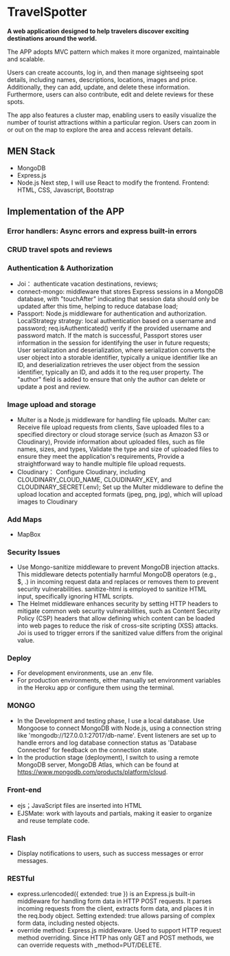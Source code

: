 # TravelSpotter
 **A web application designed to help travelers discover exciting destinations around the world.**
 
 The APP adopts MVC pattern which makes it more organized, maintainable and scalable.
 
 Users can create accounts, log in, and then manage sightseeing spot details, including names, descriptions, locations, images and price. Additionally, they can add, update, and delete these 
 information. Furthermore, users can also contribute, edit and delete reviews for these spots.
 
 The app also features a cluster map, enabling users to easily visualize the number of tourist attractions within a particular region. Users can zoom in or out on the map to explore the area 
 and access relevant details.
## MEN Stack
- MongoDB
- Express.js
- Node.js
  Next step, I will use React to modify the frontend.
Frontend: HTML, CSS, Javascript, Bootstrap
## Implementation of the APP
### Error handlers: Async errors and express built-in errors
### CRUD travel spots and reviews
### Authentication & Authorization
- Joi： authenticate vacation destinations, reviews;
- connect-mongo: middleware that stores Express sessions in a MongoDB database, with "touchAfter" indicating that session data should only be updated after this time, helping to reduce database load;
- Passport: Node.js middleware for authentication and authorization. LocalStrategy strategy: local authentication based on a username and password; req.isAuthenticated() verify if the provided username and password match. If the match is successful, Passport stores user information in the session for identifying the user in future requests; User serialization and deserialization, where serialization converts the user object into a storable identifier, typically a unique identifier like an ID, and deserialization retrieves the user object from the session identifier, typically an ID, and adds it to the req.user property. The "author" field is added to ensure that only the author can delete or update a post and review.
### Image upload and storage
- Multer is a Node.js middleware for handling file uploads. Multer can: Receive file upload requests from clients, Save uploaded files to a specified directory or cloud storage service (such as Amazon S3 or Cloudinary), Provide information about uploaded files, such as file names, sizes, and types, Validate the type and size of uploaded files to ensure they meet the application's requirements, Provide a straightforward way to handle multiple file upload requests.
- Cloudinary： Configure Cloudinary, including CLOUDINARY_CLOUD_NAME, CLOUDINARY_KEY, and CLOUDINARY_SECRET(.env); Set up the Multer middleware to define the upload location and accepted formats (jpeg, png, jpg), which will upload images to Cloudinary
### Add Maps
- MapBox
### Security Issues
- Use Mongo-sanitize middleware to prevent MongoDB injection attacks. This middleware detects potentially harmful MongoDB operators (e.g., $, .) in incoming request data and replaces or removes them to prevent security vulnerabilities. sanitize-html is employed to sanitize HTML input, specifically ignoring HTML scripts.
- The Helmet middleware enhances security by setting HTTP headers to mitigate common web security vulnerabilities, such as Content Security Policy (CSP) headers that allow defining which content can be loaded into web pages to reduce the risk of cross-site scripting (XSS) attacks. Joi is used to trigger errors if the sanitized value differs from the original value.
### Deploy
- For development environments, use an .env file.
- For production environments, either manually set environment variables in the Heroku app or configure them using the terminal.
### MONGO
- In the Development and testing phase, I use a local database. Use Mongoose to connect MongoDB with Node.js, using a connection string like 'mongodb://127.0.0.1:27017/db-name'. Event listeners are set up to handle errors and log database connection status as 'Database Connected' for feedback on the connection state.
- In the production stage (deployment), I switch to using a remote MongoDB server, MongoDB Atlas, which can be found at https://www.mongodb.com/products/platform/cloud.
### Front-end
- ejs；JavaScript files are inserted into HTML
- EJSMate: work with layouts and partials, making it easier to organize and reuse template code.
### Flash
- Display notifications to users, such as success messages or error messages.
### RESTful
- express.urlencoded({ extended: true }) is an Express.js built-in middleware for handling form data in HTTP POST requests. It parses incoming requests from the client, extracts form data, and places it in the req.body object. Setting extended: true allows parsing of complex form data, including nested objects.
- override method: Express.js middleware. Used to support HTTP request method overriding. Since HTTP has only GET and POST methods, we can override requests with _method=PUT/DELETE.

